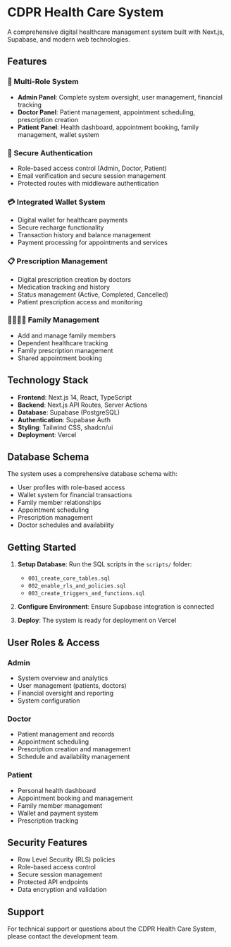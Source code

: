 # CDPR Health Care System

A comprehensive digital healthcare management system built with Next.js, Supabase, and modern web technologies.

## Features

### 🏥 Multi-Role System
- **Admin Panel**: Complete system oversight, user management, financial tracking
- **Doctor Panel**: Patient management, appointment scheduling, prescription creation
- **Patient Panel**: Health dashboard, appointment booking, family management, wallet system

### 🔐 Secure Authentication
- Role-based access control (Admin, Doctor, Patient)
- Email verification and secure session management
- Protected routes with middleware authentication

### 💳 Integrated Wallet System
- Digital wallet for healthcare payments
- Secure recharge functionality
- Transaction history and balance management
- Payment processing for appointments and services

### 📋 Prescription Management
- Digital prescription creation by doctors
- Medication tracking and history
- Status management (Active, Completed, Cancelled)
- Patient prescription access and monitoring

### 👨‍👩‍👧‍👦 Family Management
- Add and manage family members
- Dependent healthcare tracking
- Family prescription management
- Shared appointment booking

## Technology Stack

- **Frontend**: Next.js 14, React, TypeScript
- **Backend**: Next.js API Routes, Server Actions
- **Database**: Supabase (PostgreSQL)
- **Authentication**: Supabase Auth
- **Styling**: Tailwind CSS, shadcn/ui
- **Deployment**: Vercel

## Database Schema

The system uses a comprehensive database schema with:
- User profiles with role-based access
- Wallet system for financial transactions
- Family member relationships
- Appointment scheduling
- Prescription management
- Doctor schedules and availability

## Getting Started

1. **Setup Database**: Run the SQL scripts in the `scripts/` folder:
   - `001_create_core_tables.sql`
   - `002_enable_rls_and_policies.sql`
   - `003_create_triggers_and_functions.sql`

2. **Configure Environment**: Ensure Supabase integration is connected

3. **Deploy**: The system is ready for deployment on Vercel

## User Roles & Access

### Admin
- System overview and analytics
- User management (patients, doctors)
- Financial oversight and reporting
- System configuration

### Doctor
- Patient management and records
- Appointment scheduling
- Prescription creation and management
- Schedule and availability management

### Patient
- Personal health dashboard
- Appointment booking and management
- Family member management
- Wallet and payment system
- Prescription tracking

## Security Features

- Row Level Security (RLS) policies
- Role-based access control
- Secure session management
- Protected API endpoints
- Data encryption and validation

## Support

For technical support or questions about the CDPR Health Care System, please contact the development team.
